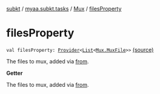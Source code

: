 [subkt](../../index.md) / [myaa.subkt.tasks](../index.md) / [Mux](index.md) / [filesProperty](./files-property.md)

# filesProperty

`val filesProperty: `[`Provider`](https://docs.gradle.org/current/javadoc/org/gradle/api/provider/Provider.html)`<`[`List`](https://kotlinlang.org/api/latest/jvm/stdlib/kotlin.collections/-list/index.html)`<`[`Mux.MuxFile`](-mux-file/index.md)`>>` [(source)](https://github.com/Myaamori/SubKt/blob/0.1.13/src/main/kotlin/myaa/subkt/tasks/muxtask.kt#L526)

The files to mux, added via [from](from.md).

**Getter**

The files to mux, added via [from](from.md).

